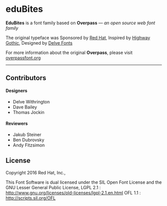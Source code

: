 # eduBites
**EduBites** is a font family based on **Overpass** — _an open source web font family_

The original typeface was Sponsored by [Red Hat](http://www.redhat.com), Inspired by [Highway Gothic](http://en.wikipedia.org/wiki/Highway_Gothic), Designed by [Delve Fonts](http://www.delvefonts.com)

For more information about the original **Overpass**, please visit  [overpassfont.org](http://overpassfont.org  "overpassfont.org")



---
## Contributors

#### Designers
* Delve Withrington
* Dave Bailey
* Thomas Jockin

#### Reviewers
* Jakub Steiner
* Ben Dubrovsky
* Andy Fitzsimon


## License

Copyright 2016 Red Hat, Inc.,

This Font Software is dual licensed under the SIL Open Font License and the GNU Lesser General Public License,
LGPL 2.1 : http://www.gnu.org/licenses/old-licenses/lgpl-2.1.en.html
OFL  1.1  : http://scripts.sil.org/OFL

